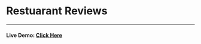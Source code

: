 # Restuarant Reviews
---
#### Live Demo: [Click Here](https://shijingl.github.io/Restaurant_Review/)

